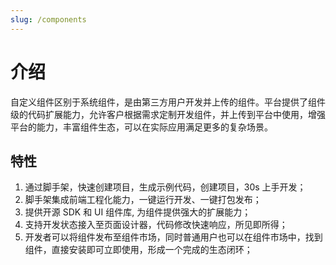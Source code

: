 ```yaml
---
slug: /components
---
```


# 介绍

自定义组件区别于系统组件，是由第三方用户开发并上传的组件。平台提供了组件级的代码扩展能力，允许客户根据需求定制开发组件，并上传到平台中使用，增强平台的能力，丰富组件生态，可以在实际应用满足更多的复杂场景。

## 特性

1. 通过脚手架，快速创建项目，生成示例代码，创建项目，30s 上手开发；
2. 脚手架集成前端工程化能力，一键运行开发、一键打包发布；
3. 提供开源 SDK 和 UI 组件库, 为组件提供强大的扩展能力；
4. 支持开发状态接入至页面设计器，代码修改快速响应，所见即所得；
5. 开发者可以将组件发布至组件市场，同时普通用户也可以在组件市场中，找到组件，直接安装即可立即使用，形成一个完成的生态闭环；
